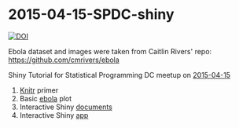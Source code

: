 # 2015-04-15-SPDC-shiny

[![DOI](https://zenodo.org/badge/11594/chendaniely/2015-04-15-SPDC-shiny.svg)](#DOI)

Ebola dataset and images were taken from Caitlin Rivers' repo: https://github.com/cmrivers/ebola

Shiny Tutorial for Statistical Programming DC meetup on [2015-04-15](http://www.meetup.com/stats-prog-dc/events/221534560/)

1. [Knitr](http://yihui.name/knitr/) primer
2. Basic [ebola](https://github.com/chendaniely/ebola/tree/dev-dan-shiny/data_products/shinyCountryTimeseries) plot
3. Interactive Shiny [documents](http://rmarkdown.rstudio.com/authoring_shiny.html)
4. Interactive Shiny [app](http://shiny.rstudio.com/)
